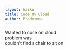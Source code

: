 ```yaml
--- 
layout: haiku
title: Code On Cloud
author: Pradyumna 
--- 
```


Wanted to code on cloud<br> 
problem was<br> 
couldn't find a chair to sit on<br>